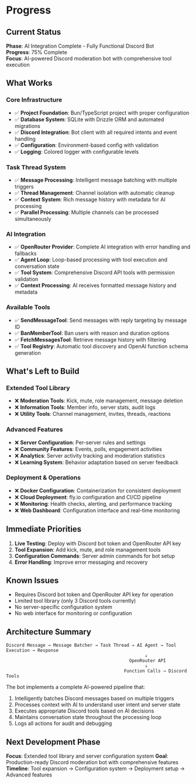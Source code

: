 # Progress

## Current Status

**Phase**: AI Integration Complete - Fully Functional Discord Bot  
**Progress**: 75% Complete  
**Focus**: AI-powered Discord moderation bot with comprehensive tool execution

## What Works

### Core Infrastructure
- ✅ **Project Foundation**: Bun/TypeScript project with proper configuration
- ✅ **Database System**: SQLite with Drizzle ORM and automated migrations
- ✅ **Discord Integration**: Bot client with all required intents and event handling
- ✅ **Configuration**: Environment-based config with validation
- ✅ **Logging**: Colored logger with configurable levels

### Task Thread System
- ✅ **Message Processing**: Intelligent message batching with multiple triggers
- ✅ **Thread Management**: Channel isolation with automatic cleanup
- ✅ **Context System**: Rich message history with metadata for AI processing
- ✅ **Parallel Processing**: Multiple channels can be processed simultaneously

### AI Integration
- ✅ **OpenRouter Provider**: Complete AI integration with error handling and fallbacks
- ✅ **Agent Loop**: Loop-based processing with tool execution and conversation state
- ✅ **Tool System**: Comprehensive Discord API tools with permission validation
- ✅ **Context Processing**: AI receives formatted message history and metadata

### Available Tools
- ✅ **SendMessageTool**: Send messages with reply targeting by message ID
- ✅ **BanMemberTool**: Ban users with reason and duration options
- ✅ **FetchMessagesTool**: Retrieve message history with filtering
- ✅ **Tool Registry**: Automatic tool discovery and OpenAI function schema generation

## What's Left to Build

### Extended Tool Library
- ❌ **Moderation Tools**: Kick, mute, role management, message deletion
- ❌ **Information Tools**: Member info, server stats, audit logs
- ❌ **Utility Tools**: Channel management, invites, threads, reactions

### Advanced Features
- ❌ **Server Configuration**: Per-server rules and settings
- ❌ **Community Features**: Events, polls, engagement activities
- ❌ **Analytics**: Server activity tracking and moderation statistics
- ❌ **Learning System**: Behavior adaptation based on server feedback

### Deployment & Operations
- ❌ **Docker Configuration**: Containerization for consistent deployment
- ❌ **Cloud Deployment**: fly.io configuration and CI/CD pipeline
- ❌ **Monitoring**: Health checks, alerting, and performance tracking
- ❌ **Web Dashboard**: Configuration interface and real-time monitoring

## Immediate Priorities

1. **Live Testing**: Deploy with Discord bot token and OpenRouter API key
2. **Tool Expansion**: Add kick, mute, and role management tools
3. **Configuration Commands**: Server admin commands for bot setup
4. **Error Handling**: Improve error messaging and recovery

## Known Issues

- Requires Discord bot token and OpenRouter API key for operation
- Limited tool library (only 3 Discord tools currently)
- No server-specific configuration system
- No web interface for monitoring or configuration

## Architecture Summary

```
Discord Message → Message Batcher → Task Thread → AI Agent → Tool Execution → Response
                                                     ↓
                                               OpenRouter API
                                                     ↓
                                             Function Calls → Discord Tools
```

The bot implements a complete AI-powered pipeline that:
1. Intelligently batches Discord messages based on multiple triggers
2. Processes context with AI to understand user intent and server state
3. Executes appropriate Discord tools based on AI decisions
4. Maintains conversation state throughout the processing loop
5. Logs all actions for audit and debugging

## Next Development Phase

**Focus**: Extended tool library and server configuration system
**Goal**: Production-ready Discord moderation bot with comprehensive features
**Timeline**: Tool expansion → Configuration system → Deployment setup → Advanced features
